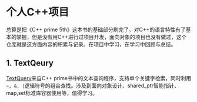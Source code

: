 # 个人C++项目       

总算是把《C++ prime 5th》这本书的基础部分刷完了，对C++的语言特性有了基本的掌握，但是没有用C++进行过项目开发，面向对象的项目也没有做过，这个仓库就是这方面内容的积累与记录。在项目中学习，在学习中回顾与总结。       

## 1. TextQeury    
[TextQuery](https://github.com/Wangzhike/cpp_projs/blob/master/TextQeruy/readme.md)来自C++ prime书中的文本查询程序，支持单个关键字检索，同时利用`~, &, |`逻辑符号的组合查找。涉及到面向对象设计、shared_ptr智能指针、map,set标准库容器使用等，值得学习。       

